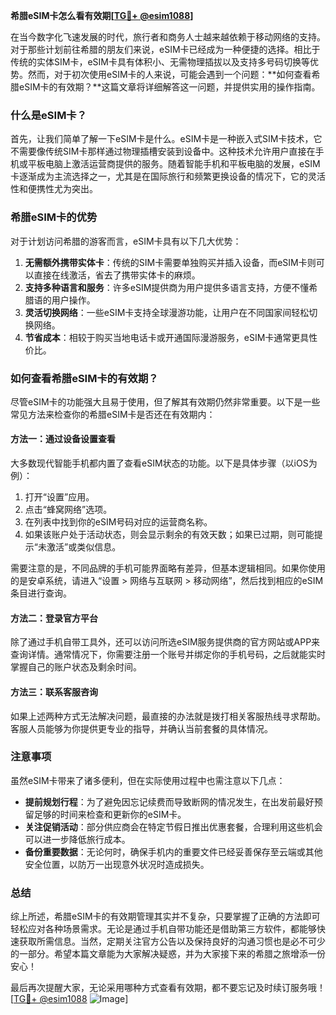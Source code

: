 **希腊eSIM卡怎么看有效期[[TG💪+ @esim1088](https://t.me/s/esim1088)]**

在当今数字化飞速发展的时代，旅行者和商务人士越来越依赖于移动网络的支持。对于那些计划前往希腊的朋友们来说，eSIM卡已经成为一种便捷的选择。相比于传统的实体SIM卡，eSIM卡具有体积小、无需物理插拔以及支持多号码切换等优势。然而，对于初次使用eSIM卡的人来说，可能会遇到一个问题：**如何查看希腊eSIM卡的有效期？**这篇文章将详细解答这一问题，并提供实用的操作指南。

### 什么是eSIM卡？

首先，让我们简单了解一下eSIM卡是什么。eSIM卡是一种嵌入式SIM卡技术，它不需要像传统SIM卡那样通过物理插槽安装到设备中。这种技术允许用户直接在手机或平板电脑上激活运营商提供的服务。随着智能手机和平板电脑的发展，eSIM卡逐渐成为主流选择之一，尤其是在国际旅行和频繁更换设备的情况下，它的灵活性和便携性尤为突出。

### 希腊eSIM卡的优势

对于计划访问希腊的游客而言，eSIM卡具有以下几大优势：

1. **无需额外携带实体卡**：传统的SIM卡需要单独购买并插入设备，而eSIM卡则可以直接在线激活，省去了携带实体卡的麻烦。
2. **支持多种语言和服务**：许多eSIM提供商为用户提供多语言支持，方便不懂希腊语的用户操作。
3. **灵活切换网络**：一些eSIM卡支持全球漫游功能，让用户在不同国家间轻松切换网络。
4. **节省成本**：相较于购买当地电话卡或开通国际漫游服务，eSIM卡通常更具性价比。

### 如何查看希腊eSIM卡的有效期？

尽管eSIM卡的功能强大且易于使用，但了解其有效期仍然非常重要。以下是一些常见方法来检查你的希腊eSIM卡是否还在有效期内：

#### 方法一：通过设备设置查看

大多数现代智能手机都内置了查看eSIM状态的功能。以下是具体步骤（以iOS为例）：

1. 打开“设置”应用。
2. 点击“蜂窝网络”选项。
3. 在列表中找到你的eSIM号码对应的运营商名称。
4. 如果该账户处于活动状态，则会显示剩余的有效天数；如果已过期，则可能提示“未激活”或类似信息。

需要注意的是，不同品牌的手机可能界面略有差异，但基本逻辑相同。如果你使用的是安卓系统，请进入“设置 > 网络与互联网 > 移动网络”，然后找到相应的eSIM条目进行查询。

#### 方法二：登录官方平台

除了通过手机自带工具外，还可以访问所选eSIM服务提供商的官方网站或APP来查询详情。通常情况下，你需要注册一个账号并绑定你的手机号码，之后就能实时掌握自己的账户状态及剩余时间。

#### 方法三：联系客服咨询

如果上述两种方式无法解决问题，最直接的办法就是拨打相关客服热线寻求帮助。客服人员能够为你提供更专业的指导，并确认当前套餐的具体情况。

### 注意事项

虽然eSIM卡带来了诸多便利，但在实际使用过程中也需注意以下几点：

- **提前规划行程**：为了避免因忘记续费而导致断网的情况发生，在出发前最好预留足够的时间来检查和更新你的eSIM卡。
- **关注促销活动**：部分供应商会在特定节假日推出优惠套餐，合理利用这些机会可以进一步降低旅行成本。
- **备份重要数据**：无论何时，确保手机内的重要文件已经妥善保存至云端或其他安全位置，以防万一出现意外状况时造成损失。

### 总结

综上所述，希腊eSIM卡的有效期管理其实并不复杂，只要掌握了正确的方法即可轻松应对各种场景需求。无论是通过手机自带功能还是借助第三方软件，都能够快速获取所需信息。当然，定期关注官方公告以及保持良好的沟通习惯也是必不可少的一部分。希望本篇文章能为大家解决疑惑，并为大家接下来的希腊之旅增添一份安心！

最后再次提醒大家，无论采用哪种方式查看有效期，都不要忘记及时续订服务哦！[[TG💪+ @esim1088](https://t.me/s/esim1088) ![Image](https://i.postimg.cc/4NQfJmqS/Snipaste-2025-05-13-00-14-12.png)]